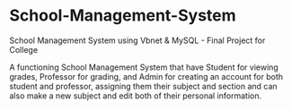 # School-Management-System
School Management System using Vbnet &amp; MySQL - Final Project for College


A functioning School Management System that have Student for viewing grades, Professor for grading, and Admin for creating an account for both student and professor, assigning them their subject and section and can also make a new subject and edit both of their personal information.
